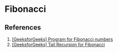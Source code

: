 # Fibonacci

## References

1. [[GeeksforGeeks] Program for Fibonacci numbers](https://www.geeksforgeeks.org/program-for-nth-fibonacci-number/)
1. [[GeeksforGeeks] Tail Recursion for Fibonacci](https://www.geeksforgeeks.org/tail-recursion-fibonacci/)
